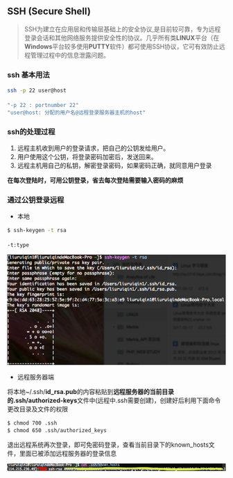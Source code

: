 ## SSH (Secure Shell)

> SSH为建立在应用层和传输层基础上的安全协议,是目前较可靠，专为远程登录会话和其他网络服务提供安全性的协议。几乎所有类**LINUX**平台（在**Windows**平台较多使用**PUTTY**软件）都可使用SSH协议，它可有效防止远程管理过程中的信息泄露问题。

### ssh 基本用法

```bash
ssh -p 22 user@host

"-p 22 : portnumber 22"
"user@host: 分配的用户名@远程登录服务器主机的host"
```

### ssh的处理过程

1. 远程主机收到用户的登录请求，把自己的公钥发给用户。
2. 用户使用这个公钥，将登录密码加密后，发送回来。
3. 远程主机用自己的私钥，解密登录密码，如果密码正确，就同意用户登录

**在每次登陆时，可用公钥登录，省去每次登陆需要输入密码的麻烦**

### 通过公钥登录远程

- 本地
 
```bash
$ ssh-keygen -t rsa

-t:type
```

![ssh_keygen](./_images/ssh_keygen.PNG)

- 远程服务器端

将本地~/.ssh/**id_rsa.pub**的内容粘贴到**远程服务器的当前目录的.ssh/authorized-keys**文件中(远程中.ssh需要创建)，创建好后利用下面命令更改目录及文件的权限

```bash
$ chmod 700 .ssh
$ chmod 650 .ssh/authorized_keys 
```
退出远程系统再次登录，即可免密码登录，查看当前目录下的known_hosts文件，里面已被添加远程服务器的登录信息

![known_hosts](./_images/known_hosts.PNG)
